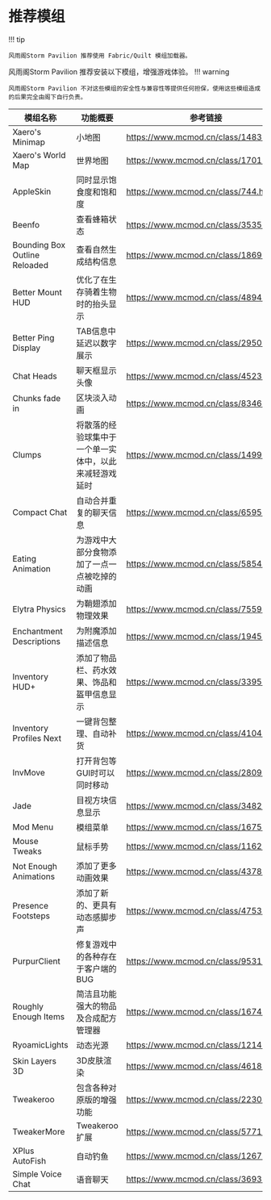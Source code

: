 # 推荐模组

!!! tip

    风雨阁Storm Pavilion 推荐使用 Fabric/Quilt 模组加载器。

风雨阁Storm Pavilion 推荐安装以下模组，增强游戏体验。
!!! warning

    风雨阁Storm Pavilion 不对这些模组的安全性与兼容性等提供任何担保，使用这些模组造成的后果完全由阁下自行负责。

| 模组名称                          | 功能概要                        | 参考链接                                    |
|-------------------------------|-----------------------------|-----------------------------------------|
| Xaero's Minimap               | 小地图                         | <https://www.mcmod.cn/class/1483.html>  |
| Xaero's World Map             | 世界地图                        | <https://www.mcmod.cn/class/1701.html>  |
| AppleSkin                     | 同时显示饱食度和饱和度                 | <https://www.mcmod.cn/class/744.html>   |
| Beenfo                        | 查看蜂箱状态                      | <https://www.mcmod.cn/class/3535.html>  |
| Bounding Box Outline Reloaded | 查看自然生成结构信息                  | <https://www.mcmod.cn/class/1869.html>  |
| Better Mount HUD              | 优化了在生存骑着生物时的抬头显示            | <https://www.mcmod.cn/class/4894.html>  |
| Better Ping Display           | TAB信息中延迟以数字展示               | <https://www.mcmod.cn/class/2950.html>  |
| Chat Heads                    | 聊天框显示头像                     | <https://www.mcmod.cn/class/4523.html>  |
| Chunks fade in                | 区块淡入动画                      | <https://www.mcmod.cn/class/8346.html>  |
| Clumps                        | 将散落的经验球集中于一个单一实体中，以此来减轻游戏延时 | <https://www.mcmod.cn/class/1499.html>  |
| Compact Chat                  | 自动合并重复的聊天信息                 | <https://www.mcmod.cn/class/6595.html>  |
| Eating Animation              | 为游戏中大部分食物添加了一点一点被吃掉的动画      | <https://www.mcmod.cn/class/5854.html>  |
| Elytra Physics                | 为鞘翅添加物理效果                   | <https://www.mcmod.cn/class/7559.html>  |
| Enchantment Descriptions      | 为附魔添加描述信息                   | <https://www.mcmod.cn/class/1945.html>  |
| Inventory HUD+                | 添加了物品栏、药水效果、饰品和盔甲信息显示       | <https://www.mcmod.cn/class/3395.html>  |
| Inventory Profiles Next       | 一键背包整理、自动补货                 | <https://www.mcmod.cn/class/4104.html>  |
| InvMove                       | 打开背包等GUI时可以同时移动             | <https://www.mcmod.cn/class/2809.html>  |
| Jade                          | 目视方块信息显示                    | <https://www.mcmod.cn/class/3482.html>  |
| Mod Menu                      | 模组菜单                        | <https://www.mcmod.cn/class/1675.html>  |
| Mouse Tweaks                  | 鼠标手势                        | <https://www.mcmod.cn/class/1162.html>  |
| Not Enough Animations         | 添加了更多动画效果                   | <https://www.mcmod.cn/class/4378.html>  |
| Presence Footsteps            | 添加了新的、更具有动态感脚步声             | <https://www.mcmod.cn/class/4753.html>  |
| PurpurClient                  | 修复游戏中的各种存在于客户端的BUG          | <https://www.mcmod.cn/class/9531.html>  |
| Roughly Enough Items          | 简洁且功能强大的物品及合成配方管理器          | <https://www.mcmod.cn/class/1674.html>  |
| RyoamicLights                 | 动态光源                        | <https://www.mcmod.cn/class/12143.html> |
| Skin Layers 3D                | 3D皮肤渲染                      | <https://www.mcmod.cn/class/4618.html>  |
| Tweakeroo                     | 包含各种对原版的增强功能                | <https://www.mcmod.cn/class/2230.html>  |
| TweakerMore                   | Tweakeroo扩展                 | <https://www.mcmod.cn/class/5771.html>  |
| XPlus AutoFish                | 自动钓鱼                        | <https://www.mcmod.cn/class/12673.html> |
| Simple Voice Chat             | 语音聊天                        | <https://www.mcmod.cn/class/3693.html> |
